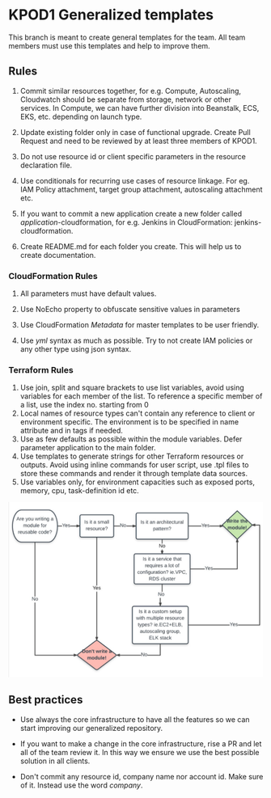 # KPOD1 Generalized templates
This branch is meant to create general templates for the team. All team members must use this templates and help to improve them.

## Rules
1. Commit similar resources together, for e.g. Compute, Autoscaling, Cloudwatch should be separate from storage, network or other services. In Compute, we can have further division into Beanstalk, ECS, EKS, etc. depending on launch type.

2. Update existing folder only in case of functional upgrade. Create Pull Request and need to be reviewed by at least three members of KPOD1.

3. Do not use resource id or client specific parameters in the resource declaration file.

4. Use conditionals for recurring use cases of resource linkage. For eg. IAM Policy attachment, target group attachment, autoscaling attachment etc.

5. If you want to commit a new application create a new folder called *application*-cloudformation, for e.g. Jenkins in CloudFormation: jenkins-cloudformation.

6. Create README.md for each folder you create. This will help us to create documentation.

### CloudFormation Rules
1. All parameters must have default values.

2. Use NoEcho property to obfuscate sensitive values in parameters

3. Use CloudFormation *Metadata* for master templates to be user friendly.

4. Use *yml* syntax as much as possible. Try to not create IAM policies or any other type using json syntax.

### Terraform Rules
1. Use join, split and square brackets to use list variables, avoid using variables for each member of the list. To reference a specific member of a list, use the index no. starting from 0
2. Local names of resource types can't contain any reference to client or environment specific. The environment is to be specified in name attribute and in tags if needed.
3. Use as few defaults as possible within the module variables. Defer parameter application to the main folder.
4. Use templates to generate strings for other Terraform resources or outputs. Avoid using inline commands for user script, use .tpl files to store these commands and render it through template data sources.
5. Use variables only, for environment capacities such as exposed ports, memory, cpu, task-definition id etc.

![Terraform Rules](images/terraformmodules.png)

## Best practices
+ Use always the core infrastructure to have all the features so we can start improving our generalized repository.

+ If you want to make a change in the core infrastructure, rise a PR and let all of the team review it. In this way we ensure we use the best possible solution in all clients.

+ Don't commit any resource id, company name nor account id. Make sure of it. Instead use the word *company*.

